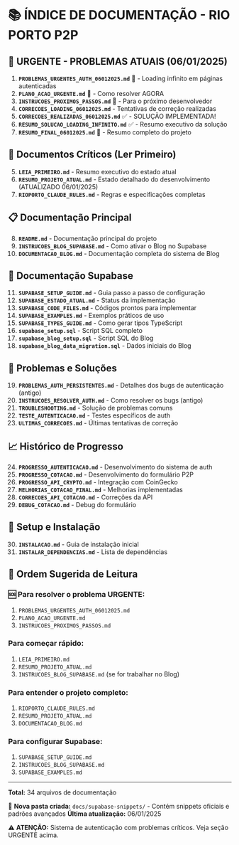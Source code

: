# 📚 ÍNDICE DE DOCUMENTAÇÃO - RIO PORTO P2P

## 🚨 URGENTE - PROBLEMAS ATUAIS (06/01/2025)

1. **`PROBLEMAS_URGENTES_AUTH_06012025.md`** 🔴 - Loading infinito em páginas autenticadas
2. **`PLANO_ACAO_URGENTE.md`** 🔴 - Como resolver AGORA
3. **`INSTRUCOES_PROXIMOS_PASSOS.md`** 🔴 - Para o próximo desenvolvedor
4. **`CORRECOES_LOADING_06012025.md`** - Tentativas de correção realizadas
5. **`CORRECOES_REALIZADAS_06012025.md`** ✅ - SOLUÇÃO IMPLEMENTADA!
6. **`RESUMO_SOLUCAO_LOADING_INFINITO.md`** ✅ - Resumo executivo da solução
7. **`RESUMO_FINAL_06012025.md`** 🌟 - Resumo completo do projeto

## 🔴 Documentos Críticos (Ler Primeiro)

5. **`LEIA_PRIMEIRO.md`** - Resumo executivo do estado atual
6. **`RESUMO_PROJETO_ATUAL.md`** - Estado detalhado do desenvolvimento (ATUALIZADO 06/01/2025)
7. **`RIOPORTO_CLAUDE_RULES.md`** - Regras e especificações completas

## 📋 Documentação Principal

8. **`README.md`** - Documentação principal do projeto
9. **`INSTRUCOES_BLOG_SUPABASE.md`** - Como ativar o Blog no Supabase
10. **`DOCUMENTACAO_BLOG.md`** - Documentação completa do sistema de Blog

## 🔐 Documentação Supabase

11. **`SUPABASE_SETUP_GUIDE.md`** - Guia passo a passo de configuração
12. **`SUPABASE_ESTADO_ATUAL.md`** - Status da implementação
13. **`SUPABASE_CODE_FILES.md`** - Códigos prontos para implementar
14. **`SUPABASE_EXAMPLES.md`** - Exemplos práticos de uso
15. **`SUPABASE_TYPES_GUIDE.md`** - Como gerar tipos TypeScript
16. **`supabase_setup.sql`** - Script SQL completo
17. **`supabase_blog_setup.sql`** - Script SQL do Blog
18. **`supabase_blog_data_migration.sql`** - Dados iniciais do Blog

## 🐛 Problemas e Soluções

19. **`PROBLEMAS_AUTH_PERSISTENTES.md`** - Detalhes dos bugs de autenticação (antigo)
20. **`INSTRUCOES_RESOLVER_AUTH.md`** - Como resolver os bugs (antigo)
21. **`TROUBLESHOOTING.md`** - Solução de problemas comuns
22. **`TESTE_AUTENTICACAO.md`** - Testes específicos de auth
23. **`ULTIMAS_CORRECOES.md`** - Últimas tentativas de correção

## 📈 Histórico de Progresso

24. **`PROGRESSO_AUTENTICACAO.md`** - Desenvolvimento do sistema de auth
25. **`PROGRESSO_COTACAO.md`** - Desenvolvimento do formulário P2P
26. **`PROGRESSO_API_CRYPTO.md`** - Integração com CoinGecko
27. **`MELHORIAS_COTACAO_FINAL.md`** - Melhorias implementadas
28. **`CORRECOES_API_COTACAO.md`** - Correções da API
29. **`DEBUG_COTACAO.md`** - Debug do formulário

## 🚀 Setup e Instalação

30. **`INSTALACAO.md`** - Guia de instalação inicial
31. **`INSTALAR_DEPENDENCIAS.md`** - Lista de dependências

## 📝 Ordem Sugerida de Leitura

### 🆘 Para resolver o problema URGENTE:
1. `PROBLEMAS_URGENTES_AUTH_06012025.md`
2. `PLANO_ACAO_URGENTE.md`
3. `INSTRUCOES_PROXIMOS_PASSOS.md`

### Para começar rápido:
1. `LEIA_PRIMEIRO.md`
2. `RESUMO_PROJETO_ATUAL.md`
3. `INSTRUCOES_BLOG_SUPABASE.md` (se for trabalhar no Blog)

### Para entender o projeto completo:
1. `RIOPORTO_CLAUDE_RULES.md`
2. `RESUMO_PROJETO_ATUAL.md`
3. `DOCUMENTACAO_BLOG.md`

### Para configurar Supabase:
1. `SUPABASE_SETUP_GUIDE.md`
2. `INSTRUCOES_BLOG_SUPABASE.md`
3. `SUPABASE_EXAMPLES.md`

---

**Total:** 34 arquivos de documentação

📁 **Nova pasta criada:** `docs/supabase-snippets/` - Contém snippets oficiais e padrões avançados
**Última atualização:** 06/01/2025

⚠️ **ATENÇÃO:** Sistema de autenticação com problemas críticos. Veja seção URGENTE acima.
